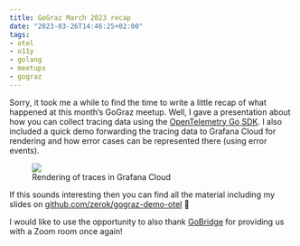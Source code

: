 ```yaml
---
title: GoGraz March 2023 recap
date: "2023-03-26T14:46:25+02:00"
tags:
- otel
- o11y
- golang
- meetups
- gograz
---
```


Sorry, it took me a while to find the time to write a little recap of what happened at this month’s GoGraz meetup. Well, I gave a presentation about how you can collect tracing data using the [OpenTelemetry Go SDK](https://opentelemetry.io/docs/instrumentation/go/). I also included a quick demo forwarding the tracing data to Grafana Cloud for rendering and how error cases can be represented there (using error events).

<figure><img src="/media/2023/gograz-demo-otel-traces.png"><figcaption>Rendering of traces in Grafana Cloud</figcaption></figure>

If this sounds interesting then you can find all the material including my slides on [github.com/zerok/gograz-demo-otel](https://github.com/zerok/gograz-demo-otel) 🙂

I would like to use the opportunity to also thank [GoBridge](https://github.com/gobridge/about-us/blob/master/README.md) for providing us with a Zoom room once again! 
